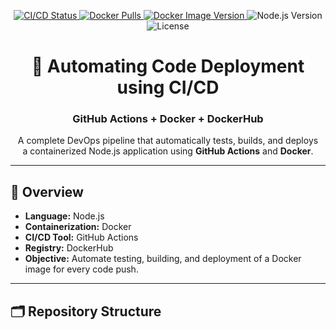 <p align="center">

  <!-- GitHub Actions Build Status -->
  <a href="https://github.com/<your-username>/nodejs-demo-app/actions">
    <img src="https://github.com/<your-username>/nodejs-demo-app/actions/workflows/main.yml/badge.svg" alt="CI/CD Status" />
  </a>

  <!-- Docker Image Pulls -->
  <a href="https://hub.docker.com/r/<your-username>/nodejs-demo-app">
    <img src="https://img.shields.io/docker/pulls/<your-username>/nodejs-demo-app" alt="Docker Pulls" />
  </a>

  <!-- Docker Image Version -->
  <a href="https://hub.docker.com/r/<your-username>/nodejs-demo-app/tags">
    <img src="https://img.shields.io/docker/v/<your-username>/nodejs-demo-app/latest" alt="Docker Image Version" />
  </a>

  <!-- Node.js Version -->
  <img src="https://img.shields.io/badge/Node.js-18.x-green" alt="Node.js Version" />

  <!-- License -->
  <img src="https://img.shields.io/badge/License-MIT-blue.svg" alt="License" />

</p>

<div align="center">

# 🚀 Automating Code Deployment using CI/CD  
### GitHub Actions + Docker + DockerHub

A complete DevOps pipeline that automatically tests, builds, and deploys  
a containerized Node.js application using **GitHub Actions** and **Docker**.

</div>

---

## 🧠 Overview

- **Language:** Node.js  
- **Containerization:** Docker  
- **CI/CD Tool:** GitHub Actions  
- **Registry:** DockerHub  
- **Objective:** Automate testing, building, and deployment of a Docker image for every code push.  

---

## 🗂️ Repository Structure